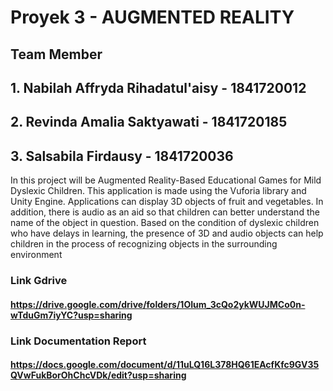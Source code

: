 # Proyek 3 - AUGMENTED REALITY
## Team Member
## 1. Nabilah Affryda Rihadatul'aisy - 1841720012
## 2. Revinda Amalia Saktyawati - 1841720185
## 3. Salsabila Firdausy - 1841720036

In this project will be Augmented Reality-Based Educational Games for Mild Dyslexic Children. 
This application is made using the Vuforia library and Unity Engine. Applications can display 3D objects of fruit and vegetables. 
In addition, there is audio as an aid so that children can better understand the name of the object in question. 
Based on the condition of dyslexic children who have delays in learning, the presence of 3D and audio objects can help children in 
the process of recognizing objects in the surrounding environment

### Link Gdrive
#### https://drive.google.com/drive/folders/1OIum_3cQo2ykWUJMCo0n-wTduGm7iyYC?usp=sharing

### Link Documentation Report
#### https://docs.google.com/document/d/11uLQ16L378HQ61EAcfKfc9GV35QVwFukBorOhChcVDk/edit?usp=sharing

